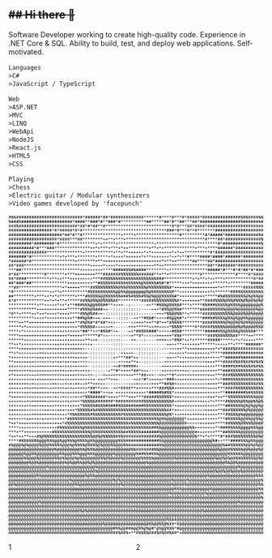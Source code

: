 ~~## Hi there 👋~~
---

Software Developer working to create high-quality code. Experience in .NET Core & SQL. Ability to build, test, and deploy web applications. 
Self-motivated.

```
Languages
>C#
>JavaScript / TypeScript
```
```
Web
>ASP.NET
>MVC
>LINQ
>WebApi
>NodeJS
>React.js
>HTML5
>CSS
```
```
Playing
>Chess
>Electric guitar / Modular synthesizers
>Video games developed by 'facepunch'
```
![alt text](https://github.com/breimanis/breimanis/blob/main/ascii-art.png)

<div style="display: flex; width: 100%;">
    <div style="flex: 1; height: 100%;">1</div>
    <div style="flex: 1; height: 100%;">2</div>
</div>
